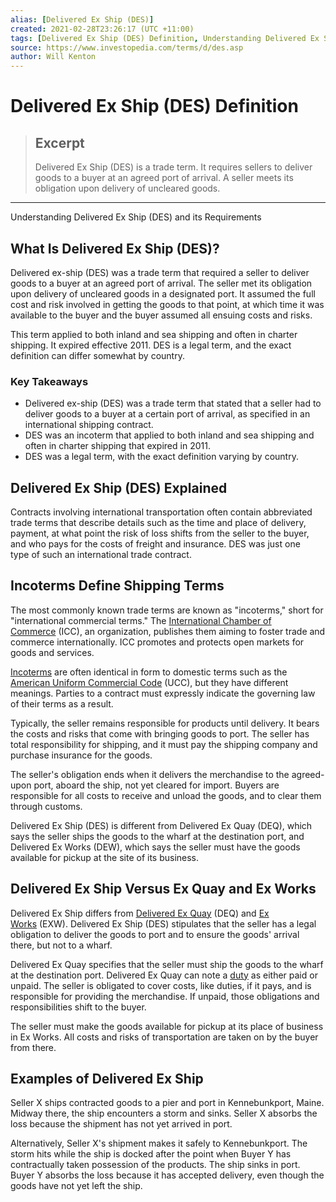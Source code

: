 ```yaml
---
alias: [Delivered Ex Ship (DES)]
created: 2021-02-28T23:26:17 (UTC +11:00)
tags: [Delivered Ex Ship (DES) Definition, Understanding Delivered Ex Ship (DES) and its Requirements]
source: https://www.investopedia.com/terms/d/des.asp
author: Will Kenton
---
```


# Delivered Ex Ship (DES) Definition

> ## Excerpt
> Delivered Ex Ship (DES) is a trade term. It requires sellers to deliver goods to a buyer at an agreed port of arrival. A seller meets its obligation upon delivery of uncleared goods.

---

Understanding Delivered Ex Ship (DES) and its Requirements
## What Is Delivered Ex Ship (DES)?

Delivered ex-ship (DES) was a trade term that required a seller to deliver goods to a buyer at an agreed port of arrival. The seller met its obligation upon delivery of uncleared goods in a designated port. It assumed the full cost and risk involved in getting the goods to that point, at which time it was available to the buyer and the buyer assumed all ensuing costs and risks.

This term applied to both inland and sea shipping and often in charter shipping. It expired effective 2011. DES is a legal term, and the exact definition can differ somewhat by country.

### Key Takeaways

-   Delivered ex-ship (DES) was a trade term that stated that a seller had to deliver goods to a buyer at a certain port of arrival, as specified in an international shipping contract.
-   DES was an incoterm that applied to both inland and sea shipping and often in charter shipping that expired in 2011.
-   DES was a legal term, with the exact definition varying by country.

## Delivered Ex Ship (DES) Explained

Contracts involving international transportation often contain abbreviated trade terms that describe details such as the time and place of delivery, payment, at what point the risk of loss shifts from the seller to the buyer, and who pays for the costs of freight and insurance. DES was just one type of such an international trade contract.

## Incoterms Define Shipping Terms

The most commonly known trade terms are known as "incoterms," short for "international commercial terms." The [International Chamber of Commerce](https://www.investopedia.com/terms/i/international-chamber-of-commerce-icc.asp) (ICC), an organization, publishes them aiming to foster trade and commerce internationally. ICC promotes and protects open markets for goods and services. 

[Incoterms](https://www.investopedia.com/terms/i/incoterms.asp) are often identical in form to domestic terms such as the [American Uniform Commercial Code](https://www.investopedia.com/terms/u/uniform-commercial-code.asp) (UCC), but they have different meanings. Parties to a contract must expressly indicate the governing law of their terms as a result.

Typically, the seller remains responsible for products until delivery. It bears the costs and risks that come with bringing goods to port. The seller has total responsibility for shipping, and it must pay the shipping company and purchase insurance for the goods.

The seller's obligation ends when it delivers the merchandise to the agreed-upon port, aboard the ship, not yet cleared for import. Buyers are responsible for all costs to receive and unload the goods, and to clear them through customs.

Delivered Ex Ship (DES) is different from Delivered Ex Quay (DEQ), which says the seller ships the goods to the wharf at the destination port, and Delivered Ex Works (DEW), which says the seller must have the goods available for pickup at the site of its business.

## Delivered Ex Ship Versus Ex Quay and Ex Works

Delivered Ex Ship differs from [Delivered Ex Quay](https://www.investopedia.com/terms/d/delivered-ex-quay.asp) (DEQ) and [Ex Works](https://www.investopedia.com/terms/e/exw.asp) (EXW). Delivered Ex Ship (DES) stipulates that the seller has a legal obligation to deliver the goods to port and to ensure the goods' arrival there, but not to a wharf.

Delivered Ex Quay specifies that the seller must ship the goods to the wharf at the destination port. Delivered Ex Quay can note a [duty](https://www.investopedia.com/terms/d/duty.asp) as either paid or unpaid. The seller is obligated to cover costs, like duties, if it pays, and is responsible for providing the merchandise. If unpaid, those obligations and responsibilities shift to the buyer.

The seller must make the goods available for pickup at its place of business in Ex Works. All costs and risks of transportation are taken on by the buyer from there.

## Examples of Delivered Ex Ship

Seller X ships contracted goods to a pier and port in Kennebunkport, Maine. Midway there, the ship encounters a storm and sinks. Seller X absorbs the loss because the shipment has not yet arrived in port.

Alternatively, Seller X's shipment makes it safely to Kennebunkport. The storm hits while the ship is docked after the point when Buyer Y has contractually taken possession of the products. The ship sinks in port. Buyer Y absorbs the loss because it has accepted delivery, even though the goods have not yet left the ship.
